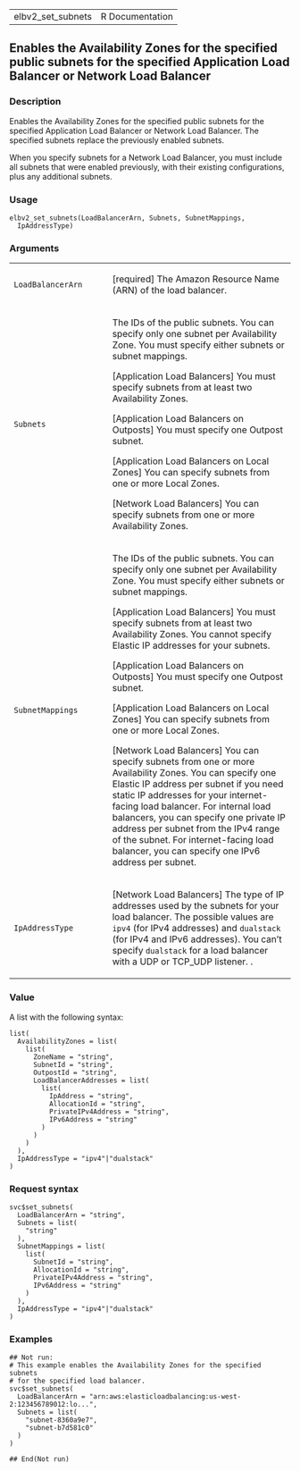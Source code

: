 <table style="width: 100%;">
<tbody>
<tr class="odd">
<td>elbv2_set_subnets</td>
<td style="text-align: right;">R Documentation</td>
</tr>
</tbody>
</table>

## Enables the Availability Zones for the specified public subnets for the specified Application Load Balancer or Network Load Balancer

### Description

Enables the Availability Zones for the specified public subnets for the
specified Application Load Balancer or Network Load Balancer. The
specified subnets replace the previously enabled subnets.

When you specify subnets for a Network Load Balancer, you must include
all subnets that were enabled previously, with their existing
configurations, plus any additional subnets.

### Usage

    elbv2_set_subnets(LoadBalancerArn, Subnets, SubnetMappings,
      IpAddressType)

### Arguments

<table>
<colgroup>
<col style="width: 35%" />
<col style="width: 65%" />
</colgroup>
<tbody>
<tr class="odd">
<td><code
id="elbv2_set_subnets_:_LoadBalancerArn">LoadBalancerArn</code></td>
<td><p>[required] The Amazon Resource Name (ARN) of the load
balancer.</p></td>
</tr>
<tr class="even">
<td><code id="elbv2_set_subnets_:_Subnets">Subnets</code></td>
<td><p>The IDs of the public subnets. You can specify only one subnet
per Availability Zone. You must specify either subnets or subnet
mappings.</p>
<p>[Application Load Balancers] You must specify subnets from at least
two Availability Zones.</p>
<p>[Application Load Balancers on Outposts] You must specify one Outpost
subnet.</p>
<p>[Application Load Balancers on Local Zones] You can specify subnets
from one or more Local Zones.</p>
<p>[Network Load Balancers] You can specify subnets from one or more
Availability Zones.</p></td>
</tr>
<tr class="odd">
<td><code
id="elbv2_set_subnets_:_SubnetMappings">SubnetMappings</code></td>
<td><p>The IDs of the public subnets. You can specify only one subnet
per Availability Zone. You must specify either subnets or subnet
mappings.</p>
<p>[Application Load Balancers] You must specify subnets from at least
two Availability Zones. You cannot specify Elastic IP addresses for your
subnets.</p>
<p>[Application Load Balancers on Outposts] You must specify one Outpost
subnet.</p>
<p>[Application Load Balancers on Local Zones] You can specify subnets
from one or more Local Zones.</p>
<p>[Network Load Balancers] You can specify subnets from one or more
Availability Zones. You can specify one Elastic IP address per subnet if
you need static IP addresses for your internet-facing load balancer. For
internal load balancers, you can specify one private IP address per
subnet from the IPv4 range of the subnet. For internet-facing load
balancer, you can specify one IPv6 address per subnet.</p></td>
</tr>
<tr class="even">
<td><code
id="elbv2_set_subnets_:_IpAddressType">IpAddressType</code></td>
<td><p>[Network Load Balancers] The type of IP addresses used by the
subnets for your load balancer. The possible values are
<code>ipv4</code> (for IPv4 addresses) and <code>dualstack</code> (for
IPv4 and IPv6 addresses). You can’t specify <code>dualstack</code> for a
load balancer with a UDP or TCP_UDP listener. .</p></td>
</tr>
</tbody>
</table>

### Value

A list with the following syntax:

    list(
      AvailabilityZones = list(
        list(
          ZoneName = "string",
          SubnetId = "string",
          OutpostId = "string",
          LoadBalancerAddresses = list(
            list(
              IpAddress = "string",
              AllocationId = "string",
              PrivateIPv4Address = "string",
              IPv6Address = "string"
            )
          )
        )
      ),
      IpAddressType = "ipv4"|"dualstack"
    )

### Request syntax

    svc$set_subnets(
      LoadBalancerArn = "string",
      Subnets = list(
        "string"
      ),
      SubnetMappings = list(
        list(
          SubnetId = "string",
          AllocationId = "string",
          PrivateIPv4Address = "string",
          IPv6Address = "string"
        )
      ),
      IpAddressType = "ipv4"|"dualstack"
    )

### Examples

    ## Not run: 
    # This example enables the Availability Zones for the specified subnets
    # for the specified load balancer.
    svc$set_subnets(
      LoadBalancerArn = "arn:aws:elasticloadbalancing:us-west-2:123456789012:lo...",
      Subnets = list(
        "subnet-8360a9e7",
        "subnet-b7d581c0"
      )
    )

    ## End(Not run)
